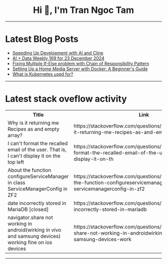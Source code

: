 <h1 align="center">Hi 👋, I'm Tran Ngoc Tam</h1>

---

# Latest Blog Posts 
<!-- BLOG-POST-LIST:START -->
- [Speeding Up Development with AI and Cline](https://dev.to/shannonlal/speeding-up-development-with-ai-and-cline-3eie)
- [AI + Data Weekly 169 for 23 December 2024](https://dev.to/timothy_spann_a41a639e47c/ai-data-weekly-169-for-23-december-2024-411i)
- [Fixing Multiple If-Else problem with Chain of Responsibility Pattern](https://dev.to/devesh_omar_b599bc4be3ee7/fixing-multiple-if-else-problem-with-chain-of-responsibility-pattern-1kmi)
- [Setting Up a Home Media Server with Docker: A Beginner&#39;s Guide](https://dev.to/imzihad21/setting-up-a-home-media-server-with-docker-a-beginners-guide-296l)
- [What is Kubernetes used for?](https://dev.to/kubefeeds/what-is-kubernetes-used-for-5h31)
<!-- BLOG-POST-LIST:END -->

---

# Latest stack oveflow activity
<table>
  <tr><th>Title</th><th>Link</th></tr>
  <!-- STACKOVERFLOW:START --><tr><td>Why is it returning me Recipes as and empty array?</td><td>https://stackoverflow.com/questions/79317623/why-is-it-returning-me-recipes-as-and-empty-array</td></tr><tr><td>I can&#39;t format the recalled email of the user. That is, I can&#39;t display it on the top left</td><td>https://stackoverflow.com/questions/79317591/i-cant-format-the-recalled-email-of-the-user-that-is-i-cant-display-it-on-th</td></tr><tr><td>About the function configureServiceManager in class ServiceManagerConfig in ZF2</td><td>https://stackoverflow.com/questions/79317368/about-the-function-configureservicemanager-in-class-servicemanagerconfig-in-zf2</td></tr><tr><td>date incorrectly stored in MariaDB [closed]</td><td>https://stackoverflow.com/questions/79317356/date-incorrectly-stored-in-mariadb</td></tr><tr><td>navigator.share not working in android&lpar;wirking in vivo and samsung devices&rpar; working fine on ios devices</td><td>https://stackoverflow.com/questions/79317151/navigator-share-not-working-in-androidwirking-in-vivo-and-samsung-devices-work</td></tr><!-- STACKOVERFLOW:END -->
</table>

---



